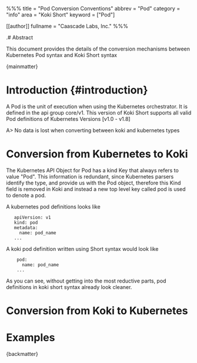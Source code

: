 %%%
title = "Pod Conversion Conventions"
abbrev = "Pod"
category = "info"
area = "Koki Short"
keyword = ["Pod"]

[[author]]
fullname = "Caascade Labs, Inc."
%%%

.# Abstract

This document provides the details of the conversion mechanisms between Kubernetes Pod syntax and Koki Short syntax

{mainmatter}

# Introduction {#introduction}

A Pod is the unit of execution when using the Kubernetes orchestrator. It is defined in the api group core/v1. This version of Koki Short supports all valid Pod definitions of Kubernetes Versions \[v1.0 - v1.8]

A> No data is lost when converting between koki and kubernetes types

# Conversion from Kubernetes to Koki 

The Kubernetes API Object for Pod has a kind Key that always refers to value "Pod". This information is redundant, since Kubernetes parsers identify the type, and provide us with the Pod object, therefore this Kind field is removed in Koki and instead a new top level key called pod is used to denote a pod.

A kubernetes pod definitions looks like

~~~
   apiVersion: v1
   kind: pod
   metadata:
     name: pod_name
   ...
~~~

A koki pod definition written using Short syntax would look like 

~~~
    pod: 
      name: pod_name
    ...
~~~

As you can see, without getting into the most reductive parts, pod definitions in koki short syntax already look cleaner.

# Conversion from Koki to Kubernetes



# Examples

{backmatter}
